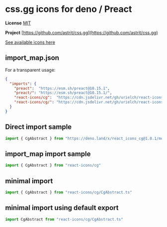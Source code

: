 # css.gg icons for deno / Preact

**License** [MIT](https://opensource.org/licenses/MIT)

**Project** [https://github.com/astrit/css.gg](https://github.com/astrit/css.gg)

[See available icons here](https://react-icons.github.io/react-icons/icons?name=cg)

## import_map.json

For a transparent usage:

```json
{
  "imports": {
    "preact":  "https://esm.sh/preact@10.15.1",
    "preact/": "https://esm.sh/preact@10.15.1/",
    "react-icons/cg":  "https://cdn.jsdelivr.net/gh/urielch/react-icons-cg@1.0.1/mod.ts",
    "react-icons/cg/": "https://cdn.jsdelivr.net/gh/urielch/react-icons-cg/ico/",
  }
}
```

## Direct import sample

```ts
import { CgAbstract } from "https://deno.land/x/react_icons_cg@1.0.1/mod.ts"
```

## import_map import sample

```ts
import { CgAbstract } from "react-icons/cg"
```

## minimal import

```ts
import { CgAbstract } from "react-icons/cg/CgAbstract.ts"
```

## minimal import using default export

```ts
import CgAbstract from "react-icons/cg/CgAbstract.ts"
```

